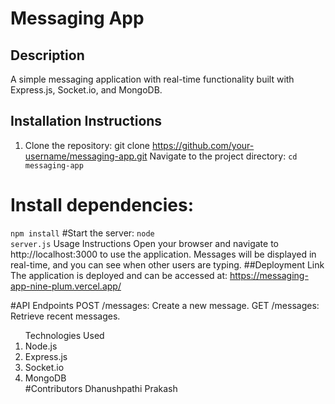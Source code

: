 # Messaging App

## Description
A simple messaging application with real-time functionality built with Express.js, Socket.io, and MongoDB.

## Installation Instructions
1. Clone the repository:
   git clone https://github.com/your-username/messaging-app.git
Navigate to the project directory:
<code>cd messaging-app</code>
# Install dependencies:
<code>npm install</code>
#Start the server:
<code>node server.js</code>
Usage Instructions
Open your browser and navigate to http://localhost:3000 to use the application.
Messages will be displayed in real-time, and you can see when other users are typing.
##Deployment Link
The application is deployed and can be accessed at: https://messaging-app-nine-plum.vercel.app/

#API Endpoints
POST /messages: Create a new message.
GET /messages: Retrieve recent messages.
<ol>Technologies Used
<li>Node.js</li>
<li>Express.js</li>
<li>Socket.io</li>
<li>MongoDB</li>
#Contributors
Dhanushpathi Prakash
